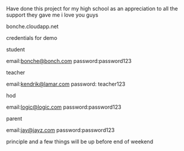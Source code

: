 Have done this project for my high school as an appreciation to all the support they gave me i love you guys



bonche.cloudapp.net

 credentials for demo 



student 

email:bonche@bonch.com
password:password123



teacher

email:kendrik@lamar.com
password: teacher123

hod

email:logic@logic.com 
password:password123


parent 

email:jay@jayz.com
password:password123

principle and a few things will be up before end of weekend
